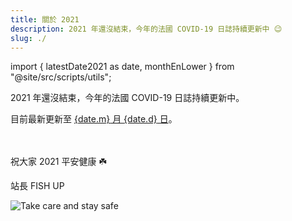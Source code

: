 ```yaml
---
title: 關於 2021
description: 2021 年還沒結束，今年的法國 COVID-19 日誌持續更新中 😉
slug: ./
---
```


import { latestDate2021 as date, monthEnLower } from "@site/src/scripts/utils";

2021 年還沒結束，今年的法國 COVID-19 日誌持續更新中。

<div>目前最新更新至 <a href={`./${monthEnLower(date.m, 'en')}/${date.d}`}><span>{date.m}</span> 月 <span>{date.d}</span> 日</a>。</div><br /><br />

祝大家 2021 平安健康 ☘️

站長 FISH UP

![Take care and stay safe](/img/digest/love.jpg)